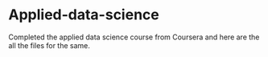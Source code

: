 # Applied-data-science
Completed the applied data science course from Coursera and here are the all the files for the same.
